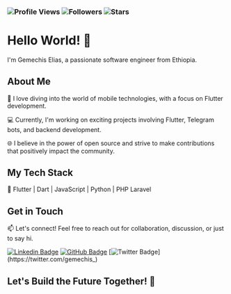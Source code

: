 <h3 align="left">

![Profile Views](https://komarev.com/ghpvc/?username=gemechis-elias&style=plastic&color=brightgreen&label=Profile+Views)
![Followers](https://img.shields.io/github/followers/gemechis-elias.svg?style=social&label=Follow)
![Stars](https://img.shields.io/github/stars/gemechis-elias.svg?color=blue&logo=github)

</h3>

# Hello World! 👋

I'm Gemechis Elias, a passionate software engineer from Ethiopia.

## About Me

🚀 I love diving into the world of mobile technologies, with a focus on Flutter development.

💻 Currently, I'm working on exciting projects involving Flutter, Telegram bots, and backend development.

🌐 I believe in the power of open source and strive to make contributions that positively impact the community.

## My Tech Stack

🔧 Flutter | Dart | JavaScript | Python | PHP Laravel 

## Get in Touch

📫 Let's connect! Feel free to reach out for collaboration, discussion, or just to say hi.

[![Linkedin Badge](https://img.shields.io/badge/-gemechis-blue?style=flat-square&logo=Linkedin&logoColor=white&link=https://www.linkedin.com/in/gemechis-elias/)](https://www.linkedin.com/in/gemechis-elias/)
[![GitHub Badge](https://img.shields.io/badge/-gemechis-181717?style=flat-square&logo=GitHub&logoColor=white&link=https://github.com/gemechis-elias)](https://github.com/gemechis-elias)
[![Twitter Badge](https://img.shields.io/badge/-gemechis_-1DA1F2?style=flat-square&logo=x&logoColor=black&link=https://twitter.com/gemechis_)](https://twitter.com/gemechis_)

## Let's Build the Future Together! 🚀
